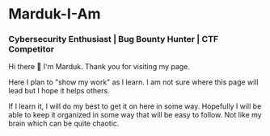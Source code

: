 # Marduk-I-Am
### Cybersecurity Enthusiast | Bug Bounty Hunter | CTF Competitor

Hi there 👋 I'm Marduk.
Thank you for visiting my page.

Here I plan to "show my work" as I learn.
I am not sure where this page will lead but I hope it helps others.

If I learn it, I will do my best to get it on here in some way.
Hopefully I will be able to keep it organized in some way that will be easy to follow. Not like my brain which can be quite chaotic.

<!--
**Marduk-I-Am/Marduk-I-Am** is a ✨ _special_ ✨ repository because its `README.md` (this file) appears on your GitHub profile.

Here are some ideas to get you started:

- 🔭 I’m currently working on ...
- 🌱 I’m currently learning ...
- 👯 I’m looking to collaborate on ...
- 🤔 I’m looking for help with ...
- 💬 Ask me about ...
- 📫 How to reach me: ...
- 😄 Pronouns: ...
- ⚡ Fun fact: ...
-->

